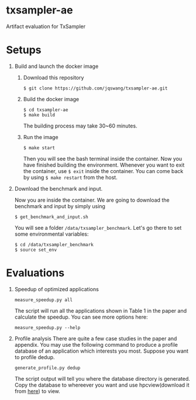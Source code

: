 txsampler-ae
========

Artifact evaluation for TxSampler

Setups
============

1. Build and launch the docker image
   1. Download this repository
    
       ```$ git clone https://github.com/jqswang/txsampler-ae.git```
    
   1. Build the docker image
       ```
       $ cd txsampler-ae
       $ make build
       ```
      The building process may take 30~60 minutes.
   1. Run the image
      ```
      $ make start
      ```
      Then you will see the bash terminal inside the container. Now you have finished building the environment.
      Whenever you want to exit the container, use ```$ exit``` inside the container. You can come back by using ```$ make restart``` from the host.
1. Download the benchmark and input.
   
   Now you are inside the container.
   We are going to download the benchmark and input by simply using
   ```
   $ get_benchmark_and_input.sh
   ```
   You will see a folder ```/data/txsampler_benchmark```.
   Let's go there to set some environmental variables:
   ```
   $ cd /data/txsampler_benchmark
   $ source set_env
   ```
   
Evaluations
============
1. Speedup of optimized applications
   ```
   measure_speedup.py all
   ```
   The script will run all the applications shown in Table 1 in the paper and calculate the speedup.
   You can see more options here:
   ```
   measure_speedup.py --help
   ```
1. Profile analysis
   There are quite a few case studies in the paper and appendix.
   You may use the following command to produce a profile database of an application which interests you most.
   Suppose you want to profile dedup.
   ```
   generate_profile.py dedup
   ```
   The script output will tell you where the database directory is generated.
   Copy the database to whereever you want and use hpcview(download it from [here](http://hpctoolkit.org/software.html)) to view.
   

